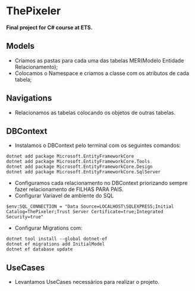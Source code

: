 # ThePixeler
**Final project for C# course at ETS.**

## Models  
* Criamos as pastas para cada uma das tabelas MER(Modelo Entidade Relacionamento);
* Colocamos o Namespace e criamos a classe com os atributos de cada tabela;

## Navigations
* Relacionamos as tabelas colocando os objetos de outras tabelas.

## DBContext
* Instalamos o DBContext pelo terminal com os seguintes comandos:
```
dotnet add package Microsoft.EntityFrameworkCore
dotnet add package Microsoft.EntityFrameworkCore.Tools
dotnet add package Microsoft.EntityFrameworkCore.Design
dotnet add package Microsoft.EntityFrameworkCore.SqlServer
```
* Configuramos cada relacionamento no DBContext priorizando sempre fazer relacionamento de FILHAS PARA PAIS.
* Configurar Variavel de ambiente do SQL
 ```
 $env:SQL_CONNECTION = "Data Source=LOCALHOST\SQLEXPRESS;Initial Catalog=ThePixeler;Trust Server Certificate=true;Integrated Security=true"
```
* Configurar Migrations com:
 ```
dotnet tool install --global dotnet-ef
dotnet ef migrations add InitialModel
dotnet ef database update
```
## UseCases
* Levantamos UseCases necessários para realizar o projeto.